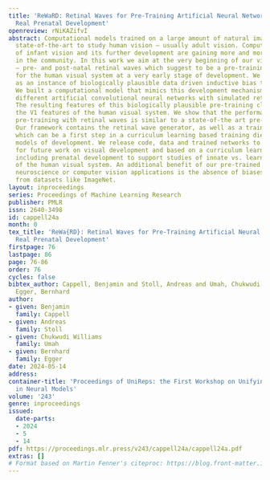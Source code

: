 ```yaml
---
title: 'ReWaRD: Retinal Waves for Pre-Training Artificial Neural Networks Mimicking
  Real Prenatal Development'
openreview: rNiKAZifvI
abstract: Computational models trained on a large amount of natural images are the
  state-of-the-art to study human vision – usually adult vision. Computational models
  of infant vision and its further development are gaining more and more attention
  in the community. In this work we aim at the very beginning of our visual experience
  – pre- and post-natal retinal waves which suggest to be a pre-training mechanism
  for the human visual system at a very early stage of development. We see this approach
  as an instance of biologically plausible data driven inductive bias through pre-training.
  We built a computational model that mimics this development mechanism by pre-training
  different artificial convolutional neural networks with simulated retinal wave images.
  The resulting features of this biologically plausible pre-training closely match
  the V1 features of the human visual system. We show that the performance gain by
  pre-training with retinal waves is similar to a state-of-the art pre-training pipeline.
  Our framework contains the retinal wave generator, as well as a training strategy,
  which can be a first step in a curriculum learning based training diet for various
  models of development. We release code, data and trained networks to build the basis
  for future work on visual development and based on a curriculum learning approach
  including prenatal development to support studies of innate vs. learned properties
  of the human visual system. An additional benefit of our pre-trained networks for
  neuroscience or computer vision applications is the absence of biases inherited
  from datasets like ImageNet.
layout: inproceedings
series: Proceedings of Machine Learning Research
publisher: PMLR
issn: 2640-3498
id: cappell24a
month: 0
tex_title: 'ReWa{RD}: Retinal Waves for Pre-Training Artificial Neural Networks Mimicking
  Real Prenatal Development'
firstpage: 76
lastpage: 86
page: 76-86
order: 76
cycles: false
bibtex_author: Cappell, Benjamin and Stoll, Andreas and Umah, Chukwudi Williams and
  Egger, Bernhard
author:
- given: Benjamin
  family: Cappell
- given: Andreas
  family: Stoll
- given: Chukwudi Williams
  family: Umah
- given: Bernhard
  family: Egger
date: 2024-05-14
address:
container-title: 'Proceedings of UniReps: the First Workshop on Unifying Representations
  in Neural Models'
volume: '243'
genre: inproceedings
issued:
  date-parts:
  - 2024
  - 5
  - 14
pdf: https://proceedings.mlr.press/v243/cappell24a/cappell24a.pdf
extras: []
# Format based on Martin Fenner's citeproc: https://blog.front-matter.io/posts/citeproc-yaml-for-bibliographies/
---
```

